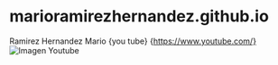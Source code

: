 # marioramirezhernandez.github.io
Ramirez Hernandez Mario
{you tube} {https://www.youtube.com/}
![Imagen Youtube](https://github.com/marioramirezhernandez/marioramirezhernandez.github.io/tree/main/you%20tube)
